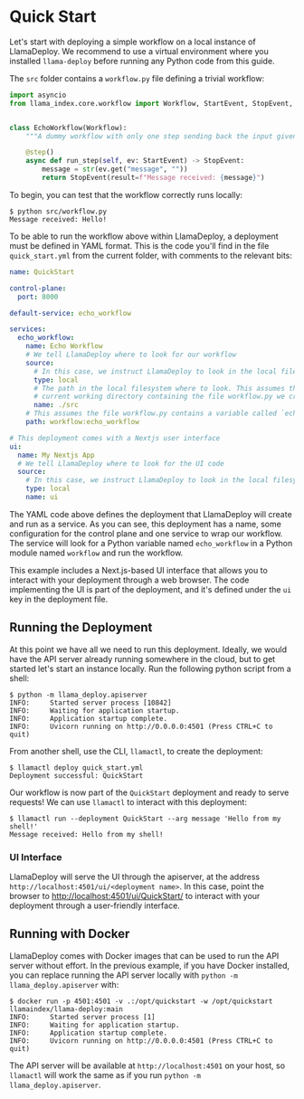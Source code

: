 # Quick Start

Let's start with deploying a simple workflow on a local instance of LlamaDeploy. We recommend to use a virtual
environment where you installed `llama-deploy` before running any Python code from this guide.

The `src` folder contains a `workflow.py` file defining a trivial workflow:

```python
import asyncio
from llama_index.core.workflow import Workflow, StartEvent, StopEvent, step


class EchoWorkflow(Workflow):
    """A dummy workflow with only one step sending back the input given."""

    @step()
    async def run_step(self, ev: StartEvent) -> StopEvent:
        message = str(ev.get("message", ""))
        return StopEvent(result=f"Message received: {message}")
```

To begin, you can test that the workflow correctly runs locally:

```
$ python src/workflow.py
Message received: Hello!
```

To be able to run the workflow above within LlamaDeploy, a deployment must be defined in YAML format. This is the code
you'll find in the file `quick_start.yml` from the current folder, with comments to the relevant bits:

```yaml
name: QuickStart

control-plane:
  port: 8000

default-service: echo_workflow

services:
  echo_workflow:
    name: Echo Workflow
    # We tell LlamaDeploy where to look for our workflow
    source:
      # In this case, we instruct LlamaDeploy to look in the local filesystem
      type: local
      # The path in the local filesystem where to look. This assumes there's an src folder in the
      # current working directory containing the file workflow.py we created previously
      name: ./src
    # This assumes the file workflow.py contains a variable called `echo_workflow` containing our workflow instance
    path: workflow:echo_workflow

# This deployment comes with a Nextjs user interface
ui:
  name: My Nextjs App
  # We tell LlamaDeploy where to look for the UI code
  source:
    # In this case, we instruct LlamaDeploy to look in the local filesystem
    type: local
    name: ui
```

The YAML code above defines the deployment that LlamaDeploy will create and run as a service. As you can
see, this deployment has a name, some configuration for the control plane and one service to wrap our workflow. The
service will look for a Python variable named `echo_workflow` in a Python module named `workflow` and run the workflow.

This example includes a Next.js-based UI interface that allows you to interact with your deployment through a web browser.
The code implementing the UI is part of the deployment, and it's defined under the `ui` key in the deployment file.

## Running the Deployment

At this point we have all we need to run this deployment. Ideally, we would have the API server already running
somewhere in the cloud, but to get started let's start an instance locally. Run the following python script
from a shell:

```
$ python -m llama_deploy.apiserver
INFO:     Started server process [10842]
INFO:     Waiting for application startup.
INFO:     Application startup complete.
INFO:     Uvicorn running on http://0.0.0.0:4501 (Press CTRL+C to quit)
```

From another shell, use the CLI, `llamactl`, to create the deployment:

```
$ llamactl deploy quick_start.yml
Deployment successful: QuickStart
```

Our workflow is now part of the `QuickStart` deployment and ready to serve requests! We can use `llamactl` to interact
with this deployment:

```
$ llamactl run --deployment QuickStart --arg message 'Hello from my shell!'
Message received: Hello from my shell!
```

### UI Interface

LlamaDeploy will serve the UI through the apiserver, at the address `http://localhost:4501/ui/<deployment name>`. In
this case, point the browser to [http://localhost:4501/ui/QuickStart/](http://localhost:4501/ui/QuickStart/) to interact
with your deployment through a user-friendly interface.

## Running with Docker

LlamaDeploy comes with Docker images that can be used to run the API server without effort. In the previous example,
if you have Docker installed, you can replace running the API server locally with `python -m llama_deploy.apiserver`
with:

```
$ docker run -p 4501:4501 -v .:/opt/quickstart -w /opt/quickstart llamaindex/llama-deploy:main
INFO:     Started server process [1]
INFO:     Waiting for application startup.
INFO:     Application startup complete.
INFO:     Uvicorn running on http://0.0.0.0:4501 (Press CTRL+C to quit)
```

The API server will be available at `http://localhost:4501` on your host, so `llamactl` will work the same as if you
run `python -m llama_deploy.apiserver`.
